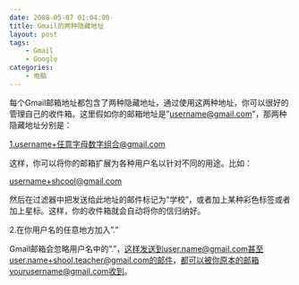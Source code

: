 ```yaml
---
date: 2008-05-07 01:04:00
title: Gmail的两种隐藏地址
layout: post
tags:
    - Gmail
    - Google
categories:
    - 电脑
---
```

每个Gmail邮箱地址都包含了两种隐藏地址，通过使用这两种地址，你可以很好的管理自己的收件箱。这里假如你的邮箱地址是”username@gmail.com”，那两种隐藏地址分别是：

1.username+任意字母数字组合@gmail.com

这样，你可以将你的邮箱扩展为各种用户名以针对不同的用途。比如：

username+shcool@gmail.com

然后在过滤器中把发送给此地址的邮件标记为”学校”，或者加上某种彩色标签或者加上星标。这样，你的收件箱就会自动将你的信归纳好。

2.在你用户名的任意地方加入”.”

Gmail邮箱会忽略用户名中的”.”，这样发送到user.name@gmail.com甚至user.name+shool.teacher@gmail.com的邮件，都可以被你原本的邮箱yourusername@gmail.com收到。</div>
